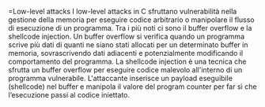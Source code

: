 =Low-level attacks
I low-level attacks in C sfruttano vulnerabilità nella gestione della memoria per eseguire codice arbitrario o manipolare il flusso di esecuzione di un programma. Tra i più noti ci sono il buffer overflow e la shellcode injection.
Un buffer overflow si verifica quando un programma scrive più dati di quanti ne siano stati allocati per un determinato buffer in memoria, sovrascrivendo dati adiacenti e potenzialmente modificando il comportamento del programma.
La shellcode injection è una tecnica che sfrutta un buffer overflow per eseguire codice malevolo all'interno di un programma vulnerabile. L'attaccante inserisce un payload eseguibile (shellcode) nel buffer e manipola il valore del program counter per far sì che l’esecuzione passi al codice iniettato.

